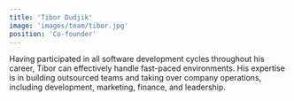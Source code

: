 ```yaml
---
title: 'Tibor Dudjik'
image: 'images/team/tibor.jpg'
position: 'Co-founder'
---
```


Having participated in all software development cycles throughout his career, Tibor can effectively handle fast-paced environments. His expertise is in building outsourced teams and taking over company operations, including development, marketing, finance, and leadership.
